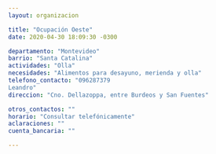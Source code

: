```yaml
---
layout: organizacion

title: "Ocupación Oeste"
date: 2020-04-30 18:09:30 -0300

departamento: "Montevideo"
barrio: "Santa Catalina"
actividades: "Olla"
necesidades: "Alimentos para desayuno, merienda y olla"
telefono_contacto: "096287379
Leandro"
direccion: "Cno. Dellazoppa, entre Burdeos y San Fuentes"

otros_contactos: ""
horario: "Consultar telefónicamente"
aclaraciones: ""
cuenta_bancaria: ""

---
```

